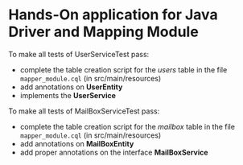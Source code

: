 # Hands-On application for Java Driver and Mapping Module

To make all tests of UserServiceTest pass: 

* complete the table creation script for the _users_ table in the file `mapper_module.cql` (in src/main/resources) 
* add annotations on **UserEntity**
* implements the **UserService**

To make all tests of MailBoxServiceTest pass: 

* complete the table creation script for the _mailbox_ table in the file `mapper_module.cql` (in src/main/resources) 
* add annotations on **MailBoxEntity**
* add proper annotations on the interface **MailBoxService**



